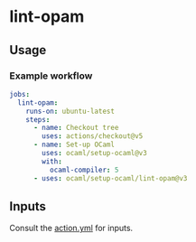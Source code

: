 # lint-opam

## Usage

### Example workflow

```yml
jobs:
  lint-opam:
    runs-on: ubuntu-latest
    steps:
      - name: Checkout tree
        uses: actions/checkout@v5
      - name: Set-up OCaml
        uses: ocaml/setup-ocaml@v3
        with:
          ocaml-compiler: 5
      - uses: ocaml/setup-ocaml/lint-opam@v3
```

## Inputs

Consult the [action.yml](./action.yml) for inputs.
